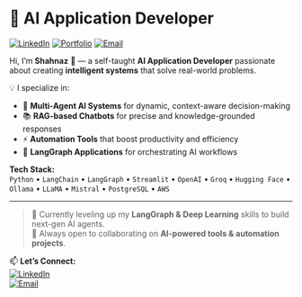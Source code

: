 # 🚀 AI Application Developer

[![LinkedIn](https://img.shields.io/badge/LinkedIn-Connect-blue?style=flat&logo=linkedin)](https://www.linkedin.com/in/shahnaz-umar-b299b2172/)
[![Portfolio](https://img.shields.io/badge/Portfolio-Visit-brightgreen?style=flat&logo=githubpages)]([YOUR_PORTFOLIO_URL](https://github.com/shahnazumer))
[![Email](https://img.shields.io/badge/Email-Contact-red?style=flat&logo=gmail)](mailto:shahnazumer@hotmail.com)



Hi, I’m **Shahnaz** 👋 — a self-taught **AI Application Developer** passionate about creating **intelligent systems** that solve real-world problems.  

💡 I specialize in:  
- 🤖 **Multi-Agent AI Systems** for dynamic, context-aware decision-making  
- 📚 **RAG-based Chatbots** for precise and knowledge-grounded responses  
- ⚡ **Automation Tools** that boost productivity and efficiency
- 🧩 **LangGraph Applications** for orchestrating AI workflows 

**Tech Stack:**  
`Python` • `LangChain` • `LangGraph` • `Streamlit` • `OpenAI` • `Groq` • `Hugging Face` • `Ollama` • `LLaMA` • `Mistral` • `PostgreSQL` • `AWS`  

---

> 🌱 Currently leveling up my **LangGraph & Deep Learning** skills to build next-gen AI agents.  
> 💬 Always open to collaborating on **AI-powered tools & automation projects**.  

📫 **Let’s Connect:**  
[![LinkedIn](https://img.shields.io/badge/LinkedIn-Connect-blue?style=flat&logo=linkedin)]([YOUR_LINKEDIN_URL](https://www.linkedin.com/in/shahnaz-umar-b299b2172/))  
[![Email](https://img.shields.io/badge/Email-Contact-red?style=flat&logo=gmail)](mailto:shahnazumer@hotmail.com)


